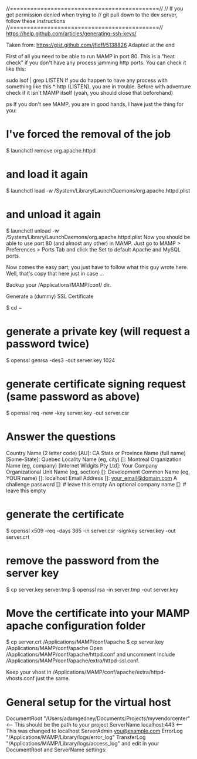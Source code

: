 
//============================================//
// If you get permission denied when trying to
// git pull down to the dev server, follow these instructions
//============================================//
https://help.github.com/articles/generating-ssh-keys/



Taken from: https://gist.github.com/jfloff/5138826
Adapted at the end


First of all you need to be able to run MAMP in port 80. This is a "heat check" if you don't have any process jamming http ports. You can check it like this:

sudo lsof | grep LISTEN
If you do happen to have any process with something like this *:http (LISTEN), you are in trouble. Before with adventure check if it isn't MAMP itself (yeah, you should close that beforehand)

ps <pid of that process>
If you don't see MAMP, you are in good hands, I have just the thing for you:

# I've forced the removal of the job
$ launchctl remove org.apache.httpd

# and load it again
$ launchctl load -w /System/Library/LaunchDaemons/org.apache.httpd.plist

# and unload it again
$ launchctl unload -w /System/Library/LaunchDaemons/org.apache.httpd.plist
Now you should be able to use port 80 (and almost any other) in MAMP. Just go to MAMP > Preferences > Ports Tab and click the Set to default Apache and MySQL ports.

Now comes the easy part, you just have to follow what this guy wrote here. Well, that's copy that here just in case ...

Backup your /Applications/MAMP/conf/ dir.

Generate a (dummy) SSL Certificate

$ cd ~

# generate a private key (will request a password twice)
$ openssl genrsa -des3 -out server.key 1024

# generate certificate signing request (same password as above)
$ openssl req -new -key server.key -out server.csr

# Answer the questions
Country Name (2 letter code) [AU]: CA
State or Province Name (full name) [Some-State]: Quebec
Locality Name (eg, city) []: Montreal
Organization Name (eg, company) [Internet Widgits Pty Ltd]: Your Company
Organizational Unit Name (eg, section) []: Development
Common Name (eg, YOUR name) []: localhost
Email Address []: your_email@domain.com
A challenge password []: # leave this empty
An optional company name []: # leave this empty

# generate the certificate
$ openssl x509 -req -days 365 -in server.csr -signkey server.key -out server.crt

# remove the password from the server key
$ cp server.key server.tmp
$ openssl rsa -in server.tmp -out server.key

# Move the certificate into your MAMP apache configuration folder
$ cp server.crt /Applications/MAMP/conf/apache
$ cp server.key /Applications/MAMP/conf/apache
Open /Applications/MAMP/conf/apache/httpd.conf and uncomment Include /Applications/MAMP/conf/apache/extra/httpd-ssl.conf.

Keep your vhost in /Applications/MAMP/conf/apache/extra/httpd-vhosts.conf just the same.

#   General setup for the virtual host
DocumentRoot "/Users/adamgedney/Documents/Projects/myvendorcenter" <-- This should be the path to your project
ServerName localhost:443 <-- This was changed to localhost
ServerAdmin you@example.com
ErrorLog "/Applications/MAMP/Library/logs/error_log"
TransferLog "/Applications/MAMP/Library/logs/access_log"
and edit in your DocumentRoot and ServerName settings:



